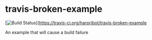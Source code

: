 # travis-broken-example
[![Build Status](https://travis-ci.org/harpribot/travis-broken-example.svg?branch=master)](https://travis-ci.org/harpribot/travis-broken-example

An example that will cause a build failure

